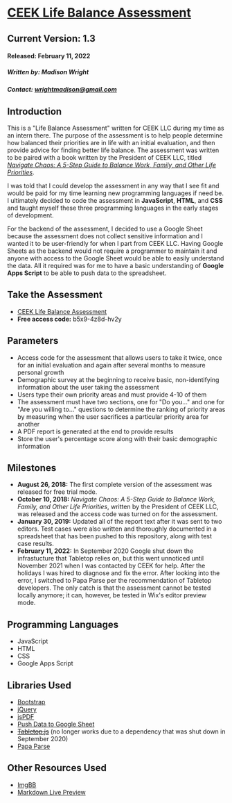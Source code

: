 # [CEEK Life Balance Assessment](https://www.ceekllc.com/balance-assessment)
## Current Version: 1.3
#### Released: February 11, 2022
##### Written by: Madison Wright
##### Contact: wrightmadison@gmail.com

## Introduction
This is a "Life Balance Assessment" written for CEEK LLC during my time as an intern there. The purpose of the assessment is to help people determine how balanced their priorities are in life with an initial evaluation, and then provide advice for finding better life balance. The assessment was written to be paired with a book written by the President of CEEK LLC, titled *[Navigate Chaos: A 5-Step Guide to Balance Work, Family, and Other Life Priorities](https://www.amazon.com/gp/product/1732517606)*.

I was told that I could develop the assessment in any way that I see fit and would be paid for my time learning new programming languages if need be. I ultimately decided to code the assessment in **JavaScript**, **HTML**, and **CSS** and taught myself these three programming languages in the early stages of development.

For the backend of the assessment, I decided to use a Google Sheet because the assessment does not collect sensitive information and I wanted it to be user-friendly for when I part from CEEK LLC. Having Google Sheets as the backend would not require a programmer to maintain it and anyone with access to the Google Sheet would be able to easily understand the data. All it required was for me to have a basic understanding of **Google Apps Script** to be able to push data to the spreadsheet.

## Take the Assessment
* [CEEK Life Balance Assessment](https://www.ceekllc.com/balance-assessment/)
* **Free access code:** b5x9-4z8d-hv2y

## Parameters
* Access code for the assessment that allows users to take it twice, once for an initial evaluation and again after several months to measure personal growth
* Demographic survey at the beginning to receive basic, non-identifying information about the user taking the assessment
* Users type their own priority areas and must provide 4-10 of them
* The assessment must have two sections, one for "Do you..." and one for "Are you willing to..." questions to determine the ranking of priority areas by measuring when the user sacrifices a particular priority area for another
* A PDF report is generated at the end to provide results
* Store the user's percentage score along with their basic demographic information

## Milestones
* **August 26, 2018:** The first complete version of the assessment was released for free trial mode.
* **October 10, 2018:** *Navigate Chaos: A 5-Step Guide to Balance Work, Family, and Other Life Priorities*, written by the President of CEEK LLC, was released and the access code was turned on for the assessment.
* **January 30, 2019:** Updated all of the report text after it was sent to two editors. Test cases were also written and thoroughly documented in a spreadsheet that has been pushed to this repository, along with test case results.
* **February 11, 2022:** In September 2020 Google shut down the infrastucture that Tabletop relies on, but this went unnoticed until November 2021 when I was contacted by CEEK for help. After the holidays I was hired to diagnose and fix the error. After looking into the error, I switched to Papa Parse per the recommendation of Tabletop developers. The only catch is that the assessment cannot be tested locally anymore; it can, however, be tested in Wix's editor preview mode.

## Programming Languages
* JavaScript
* HTML
* CSS
* Google Apps Script

## Libraries Used
* [Bootstrap](http://getbootstrap.com)
* [jQuery](https://jquery.com/)
* [jsPDF](https://github.com/MrRio/jsPDF)
* [Push Data to Google Sheet](https://github.com/dwyl/learn-to-send-email-via-google-script-html-no-server)
* ~~[Tabletop.js](https://github.com/jsoma/tabletop)~~ (no longer works due to a dependency that was shut down in September 2020)
* [Papa Parse](https://github.com/mholt/PapaParse)

## Other Resources Used
* [ImgBB](https://imgbb.com)
* [Markdown Live Preview](https://markdownlivepreview.com/)
